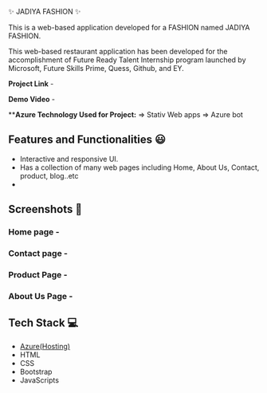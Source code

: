 ✨ JADIYA FASHION  ✨

This is a web-based application developed for a FASHION named JADIYA FASHION.

This web-based restaurant application has been developed for the accomplishment of Future Ready Talent Internship program launched by Microsoft, Future Skills Prime, Quess, Github, and EY.

**Project Link** -


**Demo Video** -  

****Azure Technology Used for Project:**
=> Stativ Web apps
=> Azure bot

## Features and Functionalities 😃

- Interactive and responsive UI.
- Has a collection of many web pages including Home, About Us, Contact, product, blog..etc
- 

## Screenshots 📸

### Home page -   

### Contact page -

### Product Page -

### About Us Page -


## Tech Stack 💻

- [Azure(Hosting)](https://azure.microsoft.com/en-in/features/azure-portal/)
- HTML
- CSS
- Bootstrap
- JavaScripts
